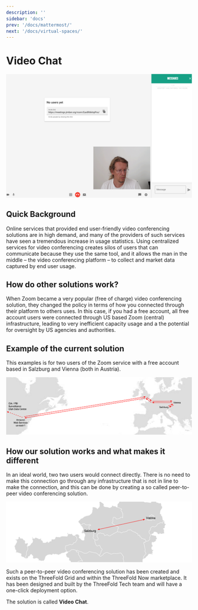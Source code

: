 ```yaml
---
description: ''
sidebar: 'docs'
prev: '/docs/mattermost/'
next: '/docs/virtual-spaces/'
---
```


# Video Chat

![](./img/connect.png)

## Quick Background

Online services that provided end user-friendly video conferencing solutions are in high demand, and many of the providers of such services have seen a tremendous increase in usage statistics. Using centralized services for video conferencing creates silos of users that can communicate because they use the same tool, and it allows the man in the middle – the video conferencing platform – to collect and market data captured by end user usage.

## How do other solutions work?

When Zoom became a very popular (free of charge) video conferencing solution, they changed the policy in terms of how you connected through their platform to others uses. In this case, if you had a free account, all free account users were connected through US based Zoom (central) infrastructure, leading to very inefficient capacity usage and a the potential for oversight by US agencies and authorities. 

## Example of the current solution

This examples is for two users of the Zoom service with a free account based in Salzburg and Vienna (both in Austria).

![](./img/zoom_traffic.png)

## How our solution works and what makes it different

In an ideal world, two two users would connect directly. There is no need to make this connection go through any infrastructure that is not in line to make the connection, and this can be done by creating a so called peer-to-peer video conferencing solution.

![](./img/peer2peer_traffic.png)

Such a peer-to-peer video conferencing solution has been created and exists on the ThreeFold Grid and within the ThreeFold Now marketplace.  It has been designed and built by the ThreeFold Tech team and will have a one-click deployment option.  

The solution is called **Video Chat**.

<!--
![](./connect.png)
-->

<!-- ### Deploy

_The solution needs to appear in the threefold now one click solutions board.  Needs to be linked and an explanation (high level depending on how good the local explanation in the deployment process is needs to be provided here_

_create widget which does following,
widget needs to be here in iframe_ -->

<!--

- [ ] size: small/mid/large
  - small: ...
  - mid: ...
  - large ...
- [ ] location (mention more locations coming soon)
  - Ghent
  - Vienna
- [ ] name
  - name as used in solution (in the webui and on web)
- [ ] domain (name is prefix of this)
  - ava.tf
  - 3x0.me
  - refit.earth
  - co30.org
  - ninja.tf
  - base.tf
  - tf9.io
- [ ] git url
  - check in wizard git url works
- [ ] sshkey yes/no
  - if yes, ask sshkey for remote login

  - always deploy on ipv6 public
  - always deploy on webgateway
-->
